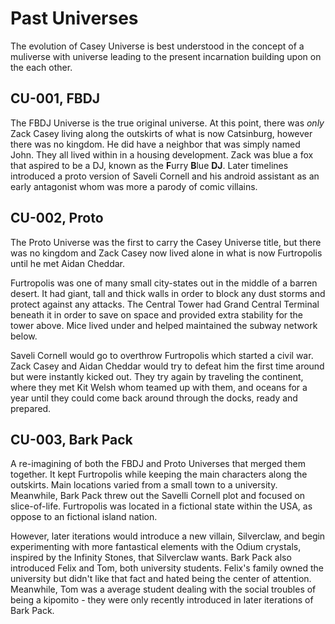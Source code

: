 # Past Universes

The evolution of Casey Universe is best understood in the concept of a muliverse with universe leading to the present incarnation building upon on the each other.

## CU-001, FBDJ

The FBDJ Universe is the true original universe. At this point, there was *only* Zack Casey living along the outskirts of what is now Catsinburg, however there was no kingdom. He did have a neighbor that was simply named John. They all lived within in a housing development. Zack was blue a fox that aspired to be a DJ, known as the **F**urry **B**lue **DJ**. Later timelines introduced a proto version of Saveli Cornell and his android assistant as an early antagonist whom was more a parody of comic villains.

## CU-002, Proto

The Proto Universe was the first to carry the Casey Universe title, but there was no kingdom and Zack Casey now lived alone in what is now Furtropolis until he met Aidan Cheddar.

Furtropolis was one of many small city-states out in the middle of a barren desert. It had giant, tall and thick walls in order to block any dust storms and protect against any attacks. The Central Tower had Grand Central Terminal beneath it in order to save on space and provided extra stability for the tower above. Mice lived under and helped maintained the subway network below.

Saveli Cornell would go to overthrow Furtropolis which started a civil war. Zack Casey and Aidan Cheddar would try to defeat him the first time around but were instantly kicked out. They try again by traveling the continent, where they met Kit Welsh whom teamed up with them, and oceans for a year until they could come back around through the docks, ready and prepared.

## CU-003, Bark Pack

A re-imagining of both the FBDJ and Proto Universes that merged them together. It kept Furtropolis while keeping the main characters along the outskirts. Main locations varied from a small town to a university. Meanwhile, Bark Pack threw out the Savelli Cornell plot and focused on slice-of-life. Furtropolis was located in a fictional state within the USA, as oppose to an fictional island nation.

However, later iterations would introduce a new villain, Silverclaw, and begin experimenting with more fantastical elements with the Odium crystals, inspired by the Infinity Stones, that Silverclaw wants. Bark Pack also introduced Felix and Tom, both university students. Felix's family owned the university but didn't like that fact and hated being the center of attention. Meanwhile, Tom was a average student dealing with the social troubles of being a kipomito - they were only recently introduced in later iterations of Bark Pack.
